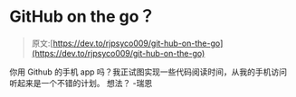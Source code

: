 # GitHub on the go？

> 原文:[https://dev.to/rjpsyco009/git-hub-on-the-go](https://dev.to/rjpsyco009/git-hub-on-the-go)

你用 Github 的手机 app 吗？我正试图实现一些代码阅读时间，从我的手机访问听起来是一个不错的计划。
想法？
-瑞恩